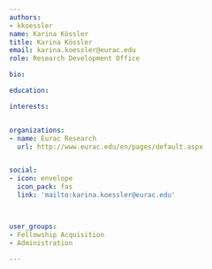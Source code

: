 ```yaml
---
authors:
- kkoessler
name: Karina Kössler
title: Karina Kössler
email: karina.koessler@eurac.edu
role: Research Development Office

bio: 

education:

interests:


organizations:
- name: Eurac Research
  url: http://www.eurac.edu/en/pages/default.aspx


social:
- icon: envelope
  icon_pack: fas
  link: 'mailto:karina.koessler@eurac.edu'



user_groups:
- Fellowship Acquisition
- Administration

---
```




